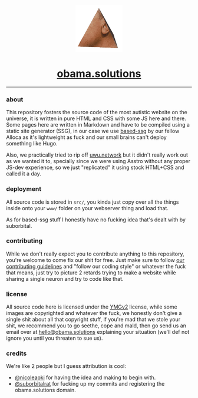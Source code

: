 <div align="center">
	<img src="src/ast/obamaReadme.gif" alt="Look at this handsome man, how he spins after being painfully tortured and turned into a prism! (also fuck you, let me load a 318k gif of Hi-Res Obama Prism spinning)">
	<h1><a href="https://obama.solutions">obama.solutions</a></h1>
</div>

---

### about

This repository fosters the source code of the most autistic website on the universe, it is written in pure HTML and CSS with some JS here and there. Some pages here are written in Markdown and have to be compiled using a static site generator (SSG), in our case we use [based-ssg](https://github.com/alloca123/based-ssg) by our fellow Alloca as it's lightweight as fuck and our small brains can't deploy something like Hugo.

Also, we practically tried to rip off [uwu.network](https://uwu.network) but it didn't really work out as we wanted it to, specially since we were using Asstro without any proper JS-dev experience, so we just "replicated" it using stock HTML+CSS and called it a day.

### deployment

All source code is stored in `src/`, you kinda just copy over all the things inside onto your `www/` folder on your webserver thing and load that.

As for based-ssg stuff I honestly have no fucking idea that's dealt with by suborbital.

### contributing

While we don't really expect you to contribute anything to this repository, you're welcome to come fix our shit for free. Just make sure to follow [our contributing guidelines](http://krisp.sdf.org/contributing.html) and "follow our coding style" or whatever the fuck that means, just try to picture 2 retards trying to make a website while sharing a single neuron and try to code like that.

### license

All source code here is licensed under the [YMGv2](https://github.com/citizensixtynine/ymg-v2) license, while some images are copyrighted and whatever the fuck, we honestly don't give a single shit about all that copyright stuff, if you're mad that we stole your shit, we recommend you to go seethe, cope and mald, then go send us an email over at <hello@obama.solutions> explaining your situation (we'll def not ignore you until you threaten to sue us).

### credits

We're like 2 people but I guess attribution is cool:
- [@nicoleaoki](https://github.com/nicoleaoki) for having the idea and making to begin with.
- [@suborbitalrat](https://github.com/suborbitalrat) for fucking up my commits and registering the obama.solutions domain.